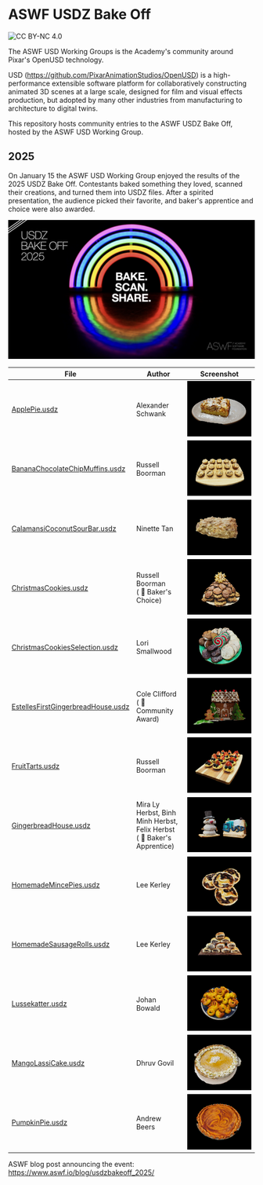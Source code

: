 # ASWF USDZ Bake Off

![CC BY-NC 4.0](https://img.shields.io/badge/License-CC%20BY--NC%204.0-lightgrey.svg)

The ASWF USD Working Groups is the Academy's community around Pixar's OpenUSD technology.

USD (https://github.com/PixarAnimationStudios/OpenUSD) is a high-performance extensible software platform for collaboratively constructing animated 3D scenes at a large scale, designed for film and visual effects production, but adopted by many other industries from manufacturing to architecture to digital twins.

This repository hosts community entries to the ASWF USDZ Bake Off, hosted by the ASWF USD Working Group.

## 2025

On January 15 the ASWF USD Working Group enjoyed the results of the 2025 USDZ Bake Off.
Contestants baked something they loved, scanned their creations, and turned them into USDZ files.
After a spirited presentation, the audience picked their favorite, and baker's apprentice and choice were also awarded. 

![USDZ Bake Off 2025](2025/screenshots/USDZBakeOff2025.png)

| File | Author | Screenshot |
| ---- | ------ | ---------- |
| [ApplePie.usdz](2025/ApplePie.usdz) | Alexander Schwank | ![ApplePie.png](2025/screenshots/ApplePie.png) |
| [BananaChocolateChipMuffins.usdz](2025/BananaChocolateChipMuffins.usdz) | Russell Boorman | ![BananaChocolateChipMuffins.png](2025/screenshots/BananaChocolateChipMuffins.png) |
| [CalamansiCoconutSourBar.usdz](2025/CalamansiCoconutSourBar.usdz) | Ninette Tan | ![CalamansiCoconutSourBar.png](2025/screenshots/CalamansiCoconutSourBar.png) |
| [ChristmasCookies.usdz](2025/ChristmasCookies.usdz) | Russell Boorman <br> ( :crown: Baker's Choice) | ![ChristmasCookies.png](2025/screenshots/ChristmasCookies.png) |
| [ChristmasCookiesSelection.usdz](2025/ChristmasCookiesSelection.usdz) | Lori Smallwood | ![ChristmasCookiesSelection.png](2025/screenshots/ChristmasCookiesSelection.png) |
| [EstellesFirstGingerbreadHouse.usdz](2025/EstellesFirstGingerbreadHouse.usdz) | Cole Clifford <br> ( :crown: Community Award) | ![EstellesFirstGingerbreadHouse.png](2025/screenshots/EstellesFirstGingerbreadHouse.png) |
| [FruitTarts.usdz](2025/FruitTarts.usdz) | Russell Boorman | ![FruitTarts.png](2025/screenshots/FruitTarts.png) |
| [GingerbreadHouse.usdz](2025/GingerbreadHouse.usdz) | Mira Ly Herbst, Binh Minh Herbst, Felix Herbst <br> ( :crown: Baker's Apprentice) | ![GingerbreadHouse.png](2025/screenshots/GingerbreadHouse.png) |
| [HomemadeMincePies.usdz](2025/HomemadeMincePies.usdz) | Lee Kerley | ![HomemadeMincePies.png](2025/screenshots/HomemadeMincePies.png) |
| [HomemadeSausageRolls.usdz](2025/HomemadeSausageRolls.usdz) | Lee Kerley | ![HomemadeSausageRolls.png](2025/screenshots/HomemadeSausageRolls.png) |
| [Lussekatter.usdz](2025/Lussekatter.usdz) | Johan Bowald | ![Lussekatter.png](2025/screenshots/Lussekatter.png) |
| [MangoLassiCake.usdz](2025/MangoLassiCake.usdz) | Dhruv Govil | ![MangoLassiCake.png](2025/screenshots/MangoLassiCake.png) |
| [PumpkinPie.usdz](2025/PumpkinPie.usdz) | Andrew Beers | ![PumpkinPie.png](2025/screenshots/PumpkinPie.png) |

ASWF blog post announcing the event: https://www.aswf.io/blog/usdzbakeoff_2025/

